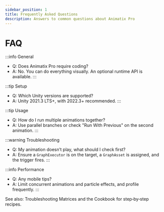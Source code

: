 ```yaml
---
sidebar_position: 1
title: Frequently Asked Questions
description: Answers to common questions about Animatix Pro
---
```


# FAQ

:::info General
- Q: Does Animatix Pro require coding?
- A: No. You can do everything visually. An optional runtime API is available.
:::

:::tip Setup
- Q: Which Unity versions are supported?
- A: Unity 2021.3 LTS+, with 2022.3+ recommended.
:::

:::tip Usage
- Q: How do I run multiple animations together?
- A: Use parallel branches or check "Run With Previous" on the second animation.
:::

:::warning Troubleshooting
- Q: My animation doesn’t play, what should I check first?
- A: Ensure a `GraphExecutor` is on the target, a `GraphAsset` is assigned, and the trigger fires.
:::

:::info Performance
- Q: Any mobile tips?
- A: Limit concurrent animations and particle effects, and profile frequently.
:::

See also: Troubleshooting Matrices and the Cookbook for step‑by‑step recipes.


